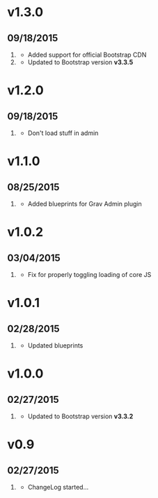 # v1.3.0
## 09/18/2015

1. [](#new)
    * Added support for official Bootstrap CDN
1. [](#improved)
    * Updated to Bootstrap version **v3.3.5**

# v1.2.0
## 09/18/2015

1. [](#improved)
    * Don't load stuff in admin

# v1.1.0
## 08/25/2015

1. [](#improved)
    * Added blueprints for Grav Admin plugin

# v1.0.2
## 03/04/2015

1. [](#bugfix)
    * Fix for properly toggling loading of core JS

# v1.0.1
## 02/28/2015

1. [](#improved)
    * Updated blueprints

# v1.0.0
## 02/27/2015

1. [](#improved)
    * Updated to Bootstrap version **v3.3.2**

# v0.9
## 02/27/2015

1. [](#new)
    * ChangeLog started...
